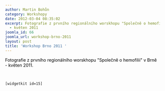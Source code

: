 ```yaml
---
author: Martin Bohůn
category: Workshopy
date: 2012-03-04 08:35:02
excerpt: Fotografie z prvního regionálního worskhopu "Společně o hemofilii" v Brně
  - květen 2011
joomla_id: 66
joomla_url: workshop-brno-2011
layout: post
title: 'Workshop Brno 2011 '
---
```


<p><span style="color: #000000;">Fotografie z prvního regionálního worskhopu "Společně o hemofilii" v Brně - květen 2011.</span></p>

<p> </p>
<p><code>[widgetkit id=15]</code></p>